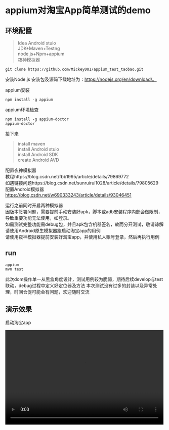 # appium对淘宝App简单测试的demo
## 环境配置
> Idea
> Android stuio  
> JDK+Maven+Testng  
> node.js+Npm+appium  
> 夜神模拟器   

```
git clone https://github.com/Mickey001/appium_test_taobao.git
```
安装Node.js 安装包及源码下载地址为：https://nodejs.org/en/download/。  

appium安装
```
npm install -g appium
```
appium环境检查
```
npm install -g appium-doctor
appium-doctor
```
接下来
> install maven  
> install Android stuio  
> install Android SDK  
> create Android AVD  

配置夜神模拟器  
教程https://blog.csdn.net/fbb1995/article/details/79869772  
如遇链接问题https://blog.csdn.net/sunruirui1028/article/details/79805629  
配置Android模拟器  
https://blog.csdn.net/w690333243/article/details/93046451  

运行之前同时开启两种模拟器  
因版本签署问题，需要提前手动安装好apk，脚本或adb安装程序内部会做限制，导致重要功能无法使用，如登录。  
如需测试完整功能需debug包，并且apk包含机器签名，故而分开测试，敬请谅解  
请使用Android原生模拟器跑启动淘宝app的用例  
请使用夜神模拟器提前安装好淘宝app，并使用私人账号登录，然后再执行用例  
## run
```
appium
mvn test
```
此次dom操作单一从黑盒角度设计，测试用例较为脆弱，期待后续develop与test联动，debug过程中定义好定位器及方法
本次测试没有过多的封装以及异常处理，时间仓促可能会有问题，欢迎随时交流  

## 演示效果  

启动淘宝app  

<video src="https://vd3.bdstatic.com/mda-ke7u19bsrmyx7hjv/v1-cae/mda-ke7u19bsrmyx7hjv.mp4?playlist=%5B%22hd%22%2C%22sc%22%5D" controls="controls" width="500" height="300">您的浏览器不支持播放该视频！</video>
